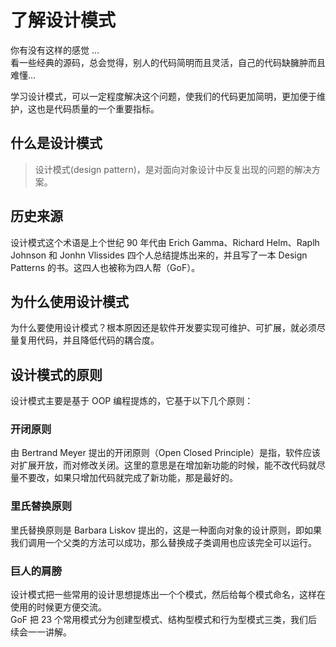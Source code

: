 # 了解设计模式

你有没有这样的感觉 ...  
看一些经典的源码，总会觉得，别人的代码简明而且灵活，自己的代码缺臃肿而且难懂...

学习设计模式，可以一定程度解决这个问题，使我们的代码更加简明，更加便于维护，这也是代码质量的一个重要指标。

## 什么是设计模式

> 设计模式(design pattern)，是对面向对象设计中反复出现的问题的解决方案。

## 历史来源

设计模式这个术语是上个世纪 90 年代由 Erich Gamma、Richard Helm、Raplh Johnson 和 Jonhn Vlissides 四个人总结提炼出来的，并且写了一本 Design Patterns 的书。这四人也被称为四人帮（GoF）。

## 为什么使用设计模式

为什么要使用设计模式？根本原因还是软件开发要实现可维护、可扩展，就必须尽量复用代码，并且降低代码的耦合度。

## 设计模式的原则

设计模式主要是基于 OOP 编程提炼的，它基于以下几个原则：

### 开闭原则

由 Bertrand Meyer 提出的开闭原则（Open Closed Principle）是指，软件应该对扩展开放，而对修改关闭。这里的意思是在增加新功能的时候，能不改代码就尽量不要改，如果只增加代码就完成了新功能，那是最好的。

### 里氏替换原则

里氏替换原则是 Barbara Liskov 提出的，这是一种面向对象的设计原则，即如果我们调用一个父类的方法可以成功，那么替换成子类调用也应该完全可以运行。

### 巨人的肩膀

设计模式把一些常用的设计思想提炼出一个个模式，然后给每个模式命名，这样在使用的时候更方便交流。  
GoF 把 23 个常用模式分为创建型模式、结构型模式和行为型模式三类，我们后续会一一讲解。

